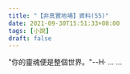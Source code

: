 ```yaml
---
title: "【非真實地場】資料(55)"
date: 2021-09-30T15:51:33+08:00
tags: [小說]
draft: false
---
```


"你的靈魂便是整個世界。"--H· ... ...  